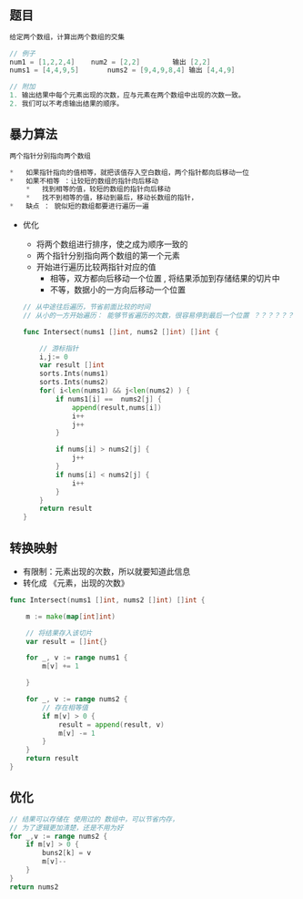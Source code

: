 ## 题目

```go
给定两个数组，计算出两个数组的交集

// 例子
num1 = [1,2,2,4]  	num2 = [2,2]   		输出 [2,2]
nums1 = [4,4,9,5]		nums2 = [9,4,9,8,4]	输出 [4,4,9]

// 附加
1. 输出结果中每个元素出现的次数，应与元素在两个数组中出现的次数一致。
2. 我们可以不考虑输出结果的顺序。
```

## 暴力算法

```go
两个指针分别指向两个数组

*   如果指针指向的值相等，就把该值存入空白数组，两个指针都向后移动一位
*   如果不相等 ：让较短的数组的指针向后移动
    *   找到相等的值，较短的数组的指针向后移动
    *   找不到相等的值，移动到最后，移动长数组的指针，
*   缺点 ： 貌似短的数组都要进行遍历一遍
```

*   优化

    *   将两个数组进行排序，使之成为顺序一致的
    *   两个指针分别指向两个数组的第一个元素
    *   开始进行遍历比较两指针对应的值
        *   相等，双方都向后移动一个位置 , 将结果添加到存储结果的切片中
        *   不等，数据小的一方向后移动一个位置

    ```go
    // 从中途往后遍历，节省前面比较的时间
    // 从小的一方开始遍历： 能够节省遍历的次数，很容易停到最后一个位置 ？？？？？？？？？？？
    
    func Intersect(nums1 []int, nums2 []int) []int {
    
        // 游标指针
        i,j:= 0
        var result []int
        sorts.Ints(nums1)
        sorts.Ints(nums2)
        for( i<len(nums1) && j<len(nums2) ) {
            if nums1[i] ==  nums2[j] {
                append(result,nums[i])
                i++
                j++
            }
    
            if nums[i] > nums2[j] {
                j++
            }
            if nums[i] < nums2[j] {
                i++
            }
        }
        return result
    }
    ```

    



## 转换映射

*   有限制：元素出现的次数，所以就要知道此信息
*   转化成 《元素，出现的次数》

```go
func Intersect(nums1 []int, nums2 []int) []int {

	m := make(map[int]int)

	// 将结果存入该切片
	var result = []int{}

	for _, v := range nums1 {
		m[v] += 1

	}

	for _, v := range nums2 {
		// 存在相等值
		if m[v] > 0 {
			result = append(result, v)
			m[v] -= 1
		}
	}
	return result
}
```



## 优化

```go
// 结果可以存储在 使用过的 数组中，可以节省内存，
// 为了逻辑更加清楚，还是不用为好
for _,v := range nums2 {
    if m[v] > 0 {
        buns2[k] = v
        m[v]--
    }
}
return nums2
```

